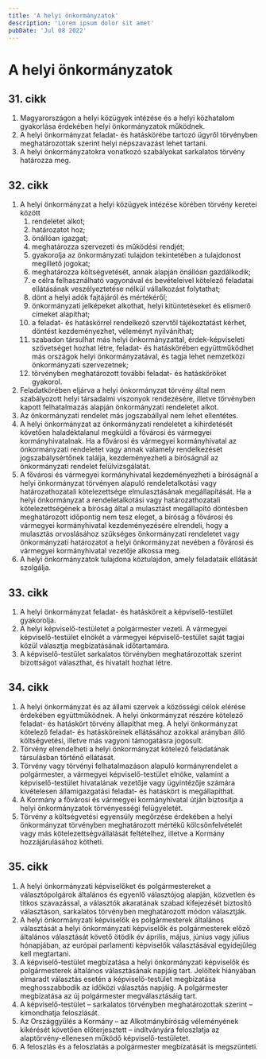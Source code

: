 ```yaml
---
title: 'A helyi önkormányzatok'
description: 'Lorem ipsum dolor sit amet'
pubDate: 'Jul 08 2022'
---
```


# A helyi önkormányzatok

## 31. cikk
1. Magyarországon a helyi közügyek intézése és a helyi közhatalom gyakorlása érdekében helyi önkormányzatok működnek.
2. A helyi önkormányzat feladat- és hatáskörébe tartozó ügyről törvényben meghatározottak szerint helyi népszavazást lehet tartani.
3. A helyi önkormányzatokra vonatkozó szabályokat sarkalatos törvény határozza meg.

## 32. cikk
1. A helyi önkormányzat a helyi közügyek intézése körében törvény keretei között
   1. rendeletet alkot;
   2. határozatot hoz;
   3. önállóan igazgat;
   4. meghatározza szervezeti és működési rendjét;
   5. gyakorolja az önkormányzati tulajdon tekintetében a tulajdonost megillető jogokat;
   6. meghatározza költségvetését, annak alapján önállóan gazdálkodik;
   7. e célra felhasználható vagyonával és bevételeivel kötelező feladatai ellátásának veszélyeztetése nélkül vállalkozást folytathat;
   8. dönt a helyi adók fajtájáról és mértékéről;
   9. önkormányzati jelképeket alkothat, helyi kitüntetéseket és elismerő címeket alapíthat;
   10. a feladat- és hatáskörrel rendelkező szervtől tájékoztatást kérhet, döntést kezdeményezhet, véleményt nyilváníthat;
   11. szabadon társulhat más helyi önkormányzattal, érdek-képviseleti szövetséget hozhat létre, feladat- és hatáskörében együttműködhet más országok helyi önkormányzatával, és tagja lehet nemzetközi önkormányzati szervezetnek;
   12. törvényben meghatározott további feladat- és hatásköröket gyakorol.
2. Feladatkörében eljárva a helyi önkormányzat törvény által nem szabályozott helyi társadalmi viszonyok rendezésére, illetve törvényben kapott felhatalmazás alapján önkormányzati rendeletet alkot.
3. Az önkormányzati rendelet más jogszabállyal nem lehet ellentétes.
4. A helyi önkormányzat az önkormányzati rendeletet a kihirdetését követően haladéktalanul megküldi a fővárosi és vármegyei kormányhivatalnak. Ha a fővárosi és vármegyei kormányhivatal az önkormányzati rendeletet vagy annak valamely rendelkezését jogszabálysértőnek találja, kezdeményezheti a bíróságnál az önkormányzati rendelet felülvizsgálatát.
5. A fővárosi és vármegyei kormányhivatal kezdeményezheti a bíróságnál a helyi önkormányzat törvényen alapuló rendeletalkotási vagy határozathozatali kötelezettsége elmulasztásának megállapítását. Ha a helyi önkormányzat a rendeletalkotási vagy határozathozatali kötelezettségének a bíróság által a mulasztást megállapító döntésben meghatározott időpontig nem tesz eleget, a bíróság a fővárosi és vármegyei kormányhivatal kezdeményezésére elrendeli, hogy a mulasztás orvoslásához szükséges önkormányzati rendeletet vagy önkormányzati határozatot a helyi önkormányzat nevében a fővárosi és vármegyei kormányhivatal vezetője alkossa meg.
6. A helyi önkormányzatok tulajdona köztulajdon, amely feladataik ellátását szolgálja.

## 33. cikk
1. A helyi önkormányzat feladat- és hatásköreit a képviselő-testület gyakorolja.
2. A helyi képviselő-testületet a polgármester vezeti. A vármegyei képviselő-testület elnökét a vármegyei képviselő-testület saját tagjai közül választja megbízatásának időtartamára.
3. A képviselő-testület sarkalatos törvényben meghatározottak szerint bizottságot választhat, és hivatalt hozhat létre.

## 34. cikk
1. A helyi önkormányzat és az állami szervek a közösségi célok elérése érdekében együttműködnek. A helyi önkormányzat részére kötelező feladat- és hatáskört törvény állapíthat meg. A helyi önkormányzat kötelező feladat- és hatásköreinek ellátásához azokkal arányban álló költségvetési, illetve más vagyoni támogatásra jogosult.
2. Törvény elrendelheti a helyi önkormányzat kötelező feladatának társulásban történő ellátását.
3. Törvény vagy törvényi felhatalmazáson alapuló kormányrendelet a polgármester, a vármegyei képviselő-testület elnöke, valamint a képviselő-testület hivatalának vezetője vagy ügyintézője számára kivételesen államigazgatási feladat- és hatáskört is megállapíthat.
4. A Kormány a fővárosi és vármegyei kormányhivatal útján biztosítja a helyi önkormányzatok törvényességi felügyeletét.
5. Törvény a költségvetési egyensúly megőrzése érdekében a helyi önkormányzat törvényben meghatározott mértékű kölcsönfelvételét vagy más kötelezettségvállalását feltételhez, illetve a Kormány hozzájárulásához kötheti.

## 35. cikk
1. A helyi önkormányzati képviselőket és polgármestereket a választópolgárok általános és egyenlő választójog alapján, közvetlen és titkos szavazással, a választók akaratának szabad kifejezését biztosító választáson, sarkalatos törvényben meghatározott módon választják.
2. A helyi önkormányzati képviselők és polgármesterek általános választását a helyi önkormányzati képviselők és polgármesterek előző általános választását követő ötödik év április, május, június vagy július hónapjában, az európai parlamenti képviselők választásával egyidejűleg kell megtartani.
3. A képviselő-testület megbízatása a helyi önkormányzati képviselők és polgármesterek általános választásának napjáig tart. Jelöltek hiányában elmaradt választás esetén a képviselő-testület megbízatása meghosszabbodik az időközi választás napjáig. A polgármester megbízatása az új polgármester megválasztásáig tart.
4. A képviselő-testület – sarkalatos törvényben meghatározottak szerint – kimondhatja feloszlását.
5. Az Országgyűlés a Kormány – az Alkotmánybíróság véleményének kikérését követően előterjesztett – indítványára feloszlatja az alaptörvény-ellenesen működő képviselő-testületet.
6. A feloszlás és a feloszlatás a polgármester megbízatását is megszünteti.
